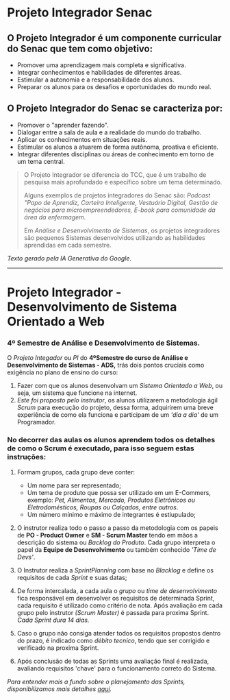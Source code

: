 # Projeto Integrador Senac

## O Projeto Integrador é um componente curricular do Senac que tem como objetivo: 
- Promover uma aprendizagem mais completa e significativa.
- Integrar conhecimentos e habilidades de diferentes áreas.
- Estimular a autonomia e a responsabilidade dos alunos.
- Preparar os alunos para os desafios e oportunidades do mundo real.

## O Projeto Integrador do Senac se caracteriza por: 
 - Promover o "aprender fazendo".
 - Dialogar entre a sala de aula e a realidade do mundo do trabalho.
 - Aplicar os conhecimentos em situações reais.
 - Estimular os alunos a atuarem de forma autônoma, proativa e eficiente.
 - Integrar diferentes disciplinas ou áreas de conhecimento em torno de um tema central.
 
>O Projeto Integrador se diferencia do TCC, que é um trabalho de pesquisa mais aprofundado e específico sobre um tema determinado. 
>
>Alguns exemplos de projetos integradores do Senac são: _Podcast "Papo de Aprendiz, Carteira Inteligente, Vestuário Digital, Gestão de negócios para microempreendedores, E-book para comunidade da área da enfermagem_. 
>
>Em _Análise e Desenvolvimento de Sistemas_, os projetos integradores são pequenos Sistemas desenvolvidos utilizando as habilidades aprendidas em cada semestre.

_Texto gerado pela IA Generativa do Google._ 

---
# Projeto Integrador - Desenvolvimento de Sistema Orientado a Web 

### 4º Semestre de Análise e Desenvolvimento de Sistemas.

O _Projeto Integador_ ou _PI_ do **4ºSemestre do curso de Análise e Desenvolvimento de Sistemas - ADS,** trás dois pontos cruciais como exigência no plano de ensino do curso:

1. Fazer com que os alunos desenvolvam um _Sistema Orientado a Web_, ou seja, um sistema que funcione na internet.
2. _Este foi proposto pelo instrutor_, os alunos utilizarem a metodologia ágil _Scrum_ para execução do projeto, dessa forma, adquirirem uma breve experiência de como ela funciona e participam de um _'dia a dia'_ de um Programador. 

### **No decorrer das aulas os alunos aprendem todos os detalhes de como o Scrum é executado, para isso seguem estas instruções:**

1. Formam grupos, cada grupo deve conter:
    - Um nome para ser representado; 
    - Um tema de produto que possa ser utilizado em um E-Commers, exemplo: _Pet, Alimentos, Mercado, Produtos Eletrônicos ou Eletrodomésticos, Roupas ou Calçados, entre outros_. 
    - Um número mínimo e máximo de integrantes é estiupulado;
    
2. O instrutor realiza todo o passo a passo da metodologia com os papeis de **PO - Product Owner** e **SM - Scrum Master** tendo em mãos a descrição do sistema ou _Backlog do Produto_. Cada grupo interpreta o papel da **Equipe de Desenvolvimento** ou também conhecido _'Time de Devs'_.

3. O Instrutor realiza a _SprintPlanning_ com base no _Blacklog_ e define os requisitos de cada _Sprint_ e suas datas;

4. De forma intercalada, a cada aula o _grupo_ ou _time de desenvolvimento_ fica responsável em desenvolver os requisitos de determinada Sprint, cada requisito é utilizado como critério de nota. Após avaliação em cada grupo pelo instrutor _(Scrum Master)_ é passada para proxima Sprint. _Cada Sprint dura 14 dias._

5. Caso o grupo não consiga atender todos os requisitos propostos dentro do prazo, é indicado como _débito tecnico_, tendo que ser corrigido e verificado na proxima Sprint.

6. Após conclusão de todas as Sprints uma avaliação final é realizada, avaliando requisitos 'chave' para o funcionamento correto do Sistema.

_Para entender mais a fundo sobre o planejamento das Sprints, disponibilizamos mais detalhes [aqui](./Backlog.md)._
